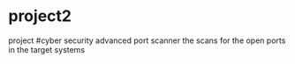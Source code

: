# project2
project
#cyber security
advanced port scanner 
the scans for the open ports  in the target systems
